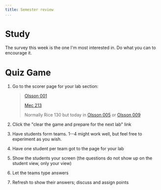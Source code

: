 ```yaml
---
title: Semester review
...
```


# Study

The survey this week is the one I'm most interested in. Do what you can to encourage it.

# Quiz Game

1.  Go to the scorer page for your lab section:
    
    > [Olsson 001](https://stardock.cs.virginia.edu/quiz/scorer.php)
    >
    > [Mec 213](https://stardock.cs.virginia.edu/mecquiz/scorer.php)
    >
    > Normally Rice 130 but today in
    > [Olsson 005](https://stardock.cs.virginia.edu/ricequiz/scorer.php)
    > or [Olsson 009](https://stardock.cs.virginia.edu/olsquiz/scorer.php)

2.  Click the "clear the game and prepare for the next lab" link
3.  Have students form teams. 1--4 might work well, but feel free to experiment as you wish.
3.  Have one student per team got to the page for your lab
4.  Show the students your screen (the questions do not show up on the student view, only your view)
5.  Let the teams type answers
6.  Refresh to show their answers; discuss and assign points

